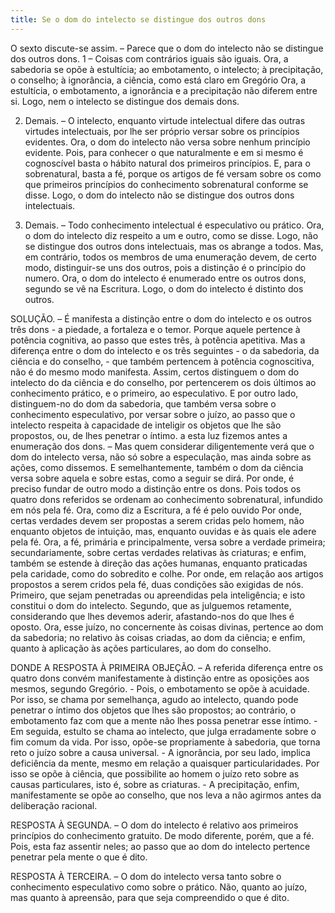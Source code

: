```yaml
---
title: Se o dom do intelecto se distingue dos outros dons
---
```


O sexto discute-se assim. – Parece que o dom do intelecto não se distingue dos outros dons.  1 – Coisas com contrários iguais são iguais. Ora, a sabedoria se opõe à estultícia; ao embotamento, o intelecto; à precipitação, o conselho; à ignorância, a ciência, como está claro em Gregório Ora, a estultícia, o embotamento, a ignorância e a precipitação não diferem entre si. Logo, nem o intelecto se distingue dos demais dons.  

2. Demais. – O intelecto, enquanto virtude intelectual difere das outras virtudes intelectuais, por lhe ser próprio versar sobre os princípios evidentes. Ora, o dom do intelecto não versa sobre nenhum princípio evidente. Pois, para conhecer o que naturalmente e em si mesmo é cognoscível basta o hábito natural dos primeiros princípios. E, para o sobrenatural, basta a fé, porque os artigos de fé versam sobre os como que primeiros princípios do conhecimento sobrenatural conforme se disse. Logo, o dom do intelecto não se distingue dos outros dons intelectuais. 

3. Demais. – Todo conhecimento intelectual é especulativo ou prático. Ora, o dom do intelecto diz respeito a um e outro, como se disse. Logo, não se distingue dos outros dons intelectuais, mas os abrange a todos.  Mas, em contrário, todos os membros de uma enumeração devem, de certo modo, distinguir-se uns dos outros, pois a distinção é o princípio do numero. Ora, o dom do intelecto é enumerado entre os outros dons, segundo se vê na Escritura. Logo, o dom do intelecto é distinto dos outros.  

SOLUÇÃO. – É manifesta a distinção entre o dom do intelecto e os outros três dons - a piedade, a fortaleza e o temor. Porque aquele pertence à potência cognitiva, ao passo que estes três, à potência apetitiva. Mas a diferença entre o dom do intelecto e os três seguintes - o da sabedoria, da ciência e do conselho, - que também pertencem à potência cognoscitiva, não é do mesmo modo manifesta. Assim, certos distinguem o dom do intelecto do da ciência e do conselho, por pertencerem os dois últimos ao conhecimento prático, e o primeiro, ao especulativo. E por outro lado, distinguem-no do dom da sabedoria, que também versa sobre o conhecimento especulativo, por versar sobre o juízo, ao passo que o intelecto respeita à capacidade de inteligir os objetos que lhe são propostos, ou, de lhes penetrar o íntimo. a esta luz fizemos antes a enumeração dos dons. – Mas quem considerar diligentemente verá que o dom do intelecto versa, não só sobre a especulação, mas ainda sobre as ações, como dissemos. E semelhantemente, também o dom da ciência versa sobre aquela e sobre estas, como a seguir se dirá. Por onde, é preciso fundar de outro modo a distinção entre os dons. Pois todos os quatro dons referidos se ordenam ao conhecimento sobrenatural, infundido em nós pela fé. Ora, como diz a Escritura, a fé é pelo ouvido Por onde, certas verdades devem ser propostas a serem cridas pelo homem, não enquanto objetos de intuição, mas, enquanto ouvidas e às quais ele adere pela fé. Ora, a fé, primária e principalmente, versa sobre a verdade primeira; secundariamente, sobre certas verdades relativas às criaturas; e enfim, também se estende à direção das ações humanas, enquanto praticadas pela caridade, como do sobredito e colhe. Por onde, em relação aos artigos propostos a serem cridos pela fé, duas condições são exigidas de nós. Primeiro, que sejam penetradas ou apreendidas pela inteligência; e isto constitui o dom do intelecto. Segundo, que as julguemos retamente, considerando que lhes devemos aderir, afastando-nos do que lhes é oposto. Ora, esse juízo, no concernente às coisas divinas, pertence ao dom da sabedoria; no relativo às coisas criadas, ao dom da ciência; e enfim, quanto à aplicação às ações particulares, ao dom do conselho.  

DONDE A RESPOSTA À PRIMEIRA OBJEÇÃO. – A referida diferença entre os quatro dons convém manifestamente à distinção entre as oposições aos mesmos, segundo Gregório. - Pois, o embotamento se opõe à acuidade. Por isso, se chama por semelhança, agudo ao intelecto, quando pode penetrar o íntimo dos objetos que lhes são propostos; ao contrário, o embotamento faz com que a mente não lhes possa penetrar esse íntimo. - Em seguida, estulto se chama ao intelecto, que julga erradamente sobre o fim comum da vida. Por isso, opõe-se propriamente à sabedoria, que torna reto o juízo sobre a causa universal. - A ignorância, por seu lado, implica deficiência da mente, mesmo em relação a quaisquer particularidades. Por isso se opõe à ciência, que possibilite ao homem o juízo reto sobre as causas particulares, isto é, sobre as criaturas. - A precipitação, enfim, manifestamente se opõe ao conselho, que nos leva a não agirmos antes da deliberação racional.  

RESPOSTA À SEGUNDA. – O dom do intelecto é relativo aos primeiros princípios do conhecimento gratuito. De modo diferente, porém, que a fé. Pois, esta faz assentir neles; ao passo que ao dom do intelecto pertence penetrar pela mente o que é dito. 

RESPOSTA À TERCEIRA. – O dom do intelecto versa tanto sobre o conhecimento especulativo como sobre o prático. Não, quanto ao juízo, mas quanto à apreensão, para que seja compreendido o que é dito.